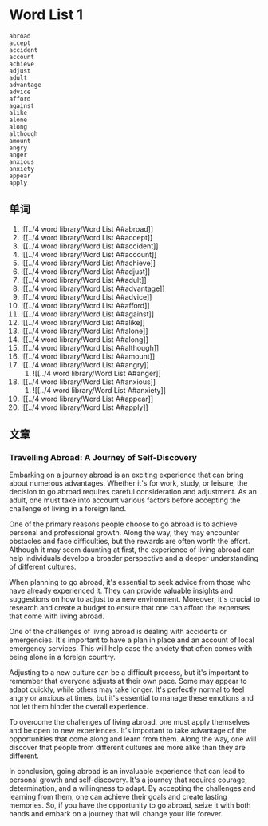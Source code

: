 
# Word List 1


	abroad
	accept
	accident
	account
	achieve
	adjust
	adult
	advantage
	advice
	afford
	against
	alike
	alone
	along
	although
	amount
	angry
	anger
	anxious
	anxiety
	appear
	apply


## 单词
1. ![[../4 word library/Word List A#abroad]]
2. ![[../4 word library/Word List A#accept]]
3. ![[../4 word library/Word List A#accident]]
4. ![[../4 word library/Word List A#account]]
5. ![[../4 word library/Word List A#achieve]]
6. ![[../4 word library/Word List A#adjust]]
7. ![[../4 word library/Word List A#adult]]
8. ![[../4 word library/Word List A#advantage]]
9. ![[../4 word library/Word List A#advice]]
10. ![[../4 word library/Word List A#afford]]
11. ![[../4 word library/Word List A#against]]
12. ![[../4 word library/Word List A#alike]]
13. ![[../4 word library/Word List A#alone]]
14. ![[../4 word library/Word List A#along]]
15. ![[../4 word library/Word List A#although]]
16. ![[../4 word library/Word List A#amount]]
17. ![[../4 word library/Word List A#angry]]
	1. ![[../4 word library/Word List A#anger]]
18. ![[../4 word library/Word List A#anxious]]
	1. ![[../4 word library/Word List A#anxiety]]
19. ![[../4 word library/Word List A#appear]]
20. ![[../4 word library/Word List A#apply]]
## 文章

### Travelling Abroad: A Journey of Self-Discovery

Embarking on a journey abroad is an exciting experience that can bring about numerous advantages. Whether it's for work, study, or leisure, the decision to go abroad requires careful consideration and adjustment. As an adult, one must take into account various factors before accepting the challenge of living in a foreign land.

One of the primary reasons people choose to go abroad is to achieve personal and professional growth. Along the way, they may encounter obstacles and face difficulties, but the rewards are often worth the effort. Although it may seem daunting at first, the experience of living abroad can help individuals develop a broader perspective and a deeper understanding of different cultures.

When planning to go abroad, it's essential to seek advice from those who have already experienced it. They can provide valuable insights and suggestions on how to adjust to a new environment. Moreover, it's crucial to research and create a budget to ensure that one can afford the expenses that come with living abroad.

One of the challenges of living abroad is dealing with accidents or emergencies. It's important to have a plan in place and an account of local emergency services. This will help ease the anxiety that often comes with being alone in a foreign country.

Adjusting to a new culture can be a difficult process, but it's important to remember that everyone adjusts at their own pace. Some may appear to adapt quickly, while others may take longer. It's perfectly normal to feel angry or anxious at times, but it's essential to manage these emotions and not let them hinder the overall experience.

To overcome the challenges of living abroad, one must apply themselves and be open to new experiences. It's important to take advantage of the opportunities that come along and learn from them. Along the way, one will discover that people from different cultures are more alike than they are different.

In conclusion, going abroad is an invaluable experience that can lead to personal growth and self-discovery. It's a journey that requires courage, determination, and a willingness to adapt. By accepting the challenges and learning from them, one can achieve their goals and create lasting memories. So, if you have the opportunity to go abroad, seize it with both hands and embark on a journey that will change your life forever.